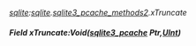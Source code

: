 _[sqlite](../../modules/sqlite/sqlite-module.md):[sqlite](../../modules/sqlite/sqlite-module.md).[sqlite3\_pcache\_methods2](../../modules/sqlite/sqlite-sqlite3_pcache_methods2.md).xTruncate_
##### Field xTruncate:Void([sqlite3_pcache](../../modules/sqlite/sqlite-sqlite3_pcache.md) Ptr,[UInt](../../modules/wonkey/wonkey-types-uint.md))
